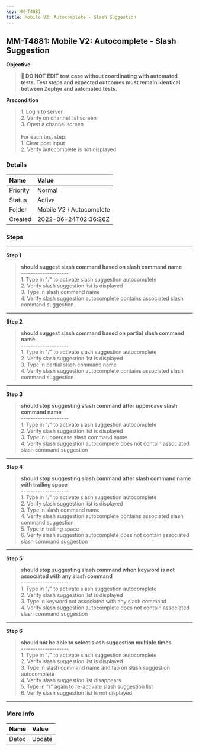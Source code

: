 ```yaml
---
key: MM-T4881
title: Mobile V2: Autocomplete - Slash Suggestion
---
```


## MM-T4881: Mobile V2: Autocomplete - Slash Suggestion

**Objective**

> <article><strong>🛑 DO NOT EDIT test case without coordinating with automated tests. Test steps and expected outcomes must remain identical between Zephyr and automated tests.</strong></article>

**Precondition**

> <article>1. Login to server<br />2. Verify on channel list screen<br />3. Open a channel screen<br /><br />For each test step:<br />1. Clear post input<br />2. Verify autocomplete is not displayed</article>

### Details

| Name     | Value                    |
| :------- | :----------------------- |
| Priority | Normal                   |
| Status   | Active                   |
| Folder   | Mobile V2 / Autocomplete |
| Created  | 2022-06-24T02:36:26Z     |

### Steps

<hr/>

**Step 1**

> <article><strong>should suggest slash command based on slash command name</strong><br />--------------------<br />1. Type in "/" to activate slash suggestion autocomplete<br />2. Verify slash suggestion list is displayed<br />3. Type in slash command name<br />4. Verify slash suggestion autocomplete contains associated slash command suggestion</article>

<hr/>

**Step 2**

> <article><strong>should suggest slash command based on partial slash command name</strong><br />--------------------<br />1. Type in "/" to activate slash suggestion autocomplete<br />2. Verify slash suggestion list is displayed<br />3. Type in partial slash command name<br />4. Verify slash suggestion autocomplete contains associated slash command suggestion</article>

<hr/>

**Step 3**

> <article><strong>should stop suggesting slash command after uppercase slash command name</strong><br />--------------------<br />1. Type in "/" to activate slash suggestion autocomplete<br />2. Verify slash suggestion list is displayed<br />3. Type in uppercase slash command name<br />4. Verify slash suggestion autocomplete does not contain associated slash command suggestion</article>

<hr/>

**Step 4**

> <article><strong>should stop suggesting slash command after slash command name with trailing space</strong><br />--------------------<br />1. Type in "/" to activate slash suggestion autocomplete<br />2. Verify slash suggestion list is displayed<br />3. Type in slash command name<br />4. Verify slash suggestion autocomplete contains associated slash command suggestion<br />5. Type in trailing space<br />6. Verify slash suggestion autocomplete does not contain associated slash command suggestion</article>

<hr/>

**Step 5**

> <article><strong>should stop suggesting slash command when keyword is not associated with any slash command</strong><br />--------------------<br />1. Type in "/" to activate slash suggestion autocomplete<br />2. Verify slash suggestion list is displayed<br />3. Type in keyword not associated with any slash command<br />4. Verify slash suggestion autocomplete does not contain associated slash command suggestion</article>

<hr/>

**Step 6**

> <article><strong>should not be able to select slash suggestion multiple times</strong><br />--------------------<br />1. Type in "/" to activate slash suggestion autocomplete<br />2. Verify slash suggestion list is displayed<br />3. Type in slash command name and tap on slash suggestion autocomplete<br />4. Verify slash suggestion list disappears<br />5. Type in "/" again to re-activate slash suggestion list<br />6. Verify slash suggestion list is not displayed</article>

<hr/>

### More Info

| Name  | Value  |
| :---- | :----- |
| Detox | Update |
